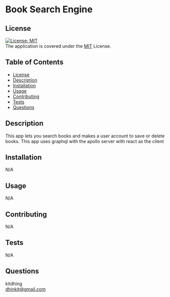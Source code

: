 # Book Search Engine

## License 
[![License: MIT](https://img.shields.io/badge/License-MIT-yellow.svg)](https://opensource.org/licenses/MIT)\
The application is covered under the [MIT](https://github.com/kitdhing/readme-generator/blob/main/LICENSE) License. 



## Table of Contents
- [License](#license)
- [Description](#description)
- [Installation](#installation)
- [Usage](#usage)
- [Contributing](#contributing)
- [Tests](#tests)
- [Questions](#questions)


## Description
This app lets you search books and makes a user account to save or delete books. This app uses graphql with the apollo server with react as the client

## Installation
N/A

## Usage
N/A

## Contributing
N/A

## Tests
N/A

## Questions
kitdhing\
dhinkit@gmail.com
